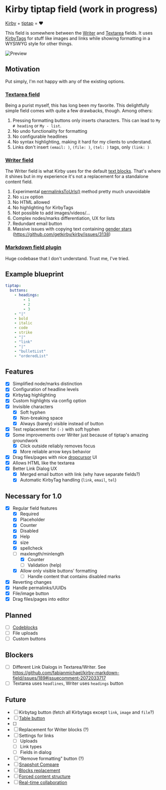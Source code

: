# Kirby tiptap field (work in progress)

[Kirby](https://getkirby.com/) + [tiptap](https://tiptap.dev/) = ❤️

This field is somewhere between the [Writer](https://getkirby.com/docs/reference/panel/fields/writer) and [Textarea](https://getkirby.com/docs/reference/panel/fields/textarea) fields. It uses [KirbyTags](https://getkirby.com/docs/reference/#kirbytags) for stuff like images and links while showing formatting in a WYSIWYG style for other things.

![Preview](https://github.com/user-attachments/assets/bc67ae1f-3705-49be-8425-f0c74393c160)

## Motivation

Put simply, I'm not happy with any of the existing options.

### [Textarea field](https://getkirby.com/docs/reference/panel/fields/textarea)

Being a purist myself, this has long been my favorite. This delightfully simple field comes with quite a few drawbacks, though. Among others:

1. Pressing formatting buttons only inserts characters. This can lead to `My # heading` or `My - list`.
2. No undo functionality for formatting
3. No configurable headlines
4. No syntax highlighting, making it hard for my clients to understand.
5. Links don't insert `(email: )`, `(file: )`, `(tel: )` tags, only `(link: )`

### [Writer field](https://getkirby.com/docs/reference/panel/fields/writer)

The Writer field is what Kirby uses for the default [text blocks](https://getkirby.com/docs/reference/panel/fields/blocks). That's where it shines but in my experience it's not a replacement for a standalone content field.

1. Experimental [permalinksToUrls()](https://getkirby.com/docs/reference/templates/field-methods/permalinks-to-urls) method pretty much unavoidable
2. No `size` option
3. No HTML allowed
4. No highlighting for KirbyTags
5. Not possible to add images/videos/…
6. Complex nodes/marks differentiation, UX for lists
7. Redundant email button
8. Massive issues with copying text containing [gender stars](https://en.wikipedia.org/wiki/Gender_star) (https://github.com/getkirby/kirby/issues/3138)

### [Markdown field plugin](https://github.com/fabianmichael/kirby-markdown-field/)

Huge codebase that I don't understand. Trust me, I've tried.

## Example blueprint

```yml
tiptap:
  buttons:
    - headings:
        - 1
        - 2
        - 3
    - "|"
    - bold
    - italic
    - code
    - strike
    - "|"
    - "link"
    - "|"
    - "bulletList"
    - "orderedList"
```

## Features

- [x] Simplified node/marks distinction
- [x] Configuration of headline levels
- [x] Kirbytag highlighting
- [x] Custom highlights via config option
- [x] Invisible characters
  - [x] Soft hyphen
  - [x] Non-breaking space
  - [x] Always (barely) visible instead of button
- [x] Text replacement for `(-)` with soft hyphen
- [x] Some improvements over Writer just because of tiptap's amazing groundwork
  - [x] Click outside reliably removes focus
  - [x] More reliable arrow keys behavior
- [x] Drag files/pages with nice [dropcursor](https://tiptap.dev/docs/editor/extensions/functionality/dropcursor) UI
- [x] Allows HTML like the textarea
- [x] Better Link Dialog UX
  - [x] Merged email button with link (why have separate fields?)
  - [x] Automatic KirbyTag handling (`link`, `email`, `tel`)

## Necessary for 1.0

- [x] Regular field features
  - [x] Required
  - [x] Placeholder
  - [x] Counter
  - [x] Disabled
  - [x] Help
  - [x] size
  - [x] spellcheck
  - [ ] maxlength/minlength
    - [x] Counter
    - [ ] Validation (help)
  - [x] Allow only visible buttons' formatting
    - [ ] Handle content that contains disabled marks
- [x] Reverting changes
- [x] Handle permalinks/UUIDs
- [x] File/image button
- [x] Drag files/pages into editor

## Planned

- [ ] [Codeblocks](https://tiptap.dev/docs/editor/extensions/nodes/code-block)
- [ ] File uploads
- [ ] Custom buttons

## Blockers

- [ ] Different Link Dialogs in Textarea/Writer. See https://github.com/fabianmichael/kirby-markdown-field/issues/189#issuecomment-2072033717
- [ ] Textarea uses `headlines`, Writer uses `headings` button

## Future

- [ ] Kirbytag button (fetch all Kirbytags except `link`, `image` and `file`?)
- [ ] [Table button](https://tiptap.dev/docs/editor/extensions/nodes/table)
- [ ]
- [ ] Replacement for Writer blocks (?)
- [ ] Settings for links
  - [ ] Uploads
  - [ ] Link types
  - [ ] Fields in dialog
- [ ] "Remove formatting" button (?)
- [ ] [Snapshot Compare](https://tiptap.dev/blog/release-notes/introducing-snapshot-compare-for-tiptap)
- [ ] [Blocks replacement](https://templates.tiptap.dev/)
- [ ] [Forced content structure](https://tiptap.dev/docs/examples/advanced/forced-content-structure)
- [ ] [Real-time collaboration](https://tiptap.dev/product/collaboration)

